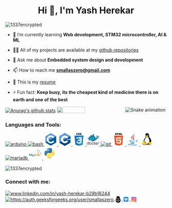<h1 align="center">Hi 👋, I'm Yash Herekar</h1>

<p align="left"> <img src="https://komarev.com/ghpvc/?username=1337encrypted&label=Profile%20views&color=0e75b6&style=flat" alt="1337encrypted" /> </p>

- 🌱 I’m currently learning **Web development, STM32 microcontroller, AI & ML**

- 👨‍💻 All of my projects are available at my [github repositories](https://github.com/1337encrypted?tab=repositories)

- 💬 Ask me about **Embedded system design and development**

- 📫 How to reach me **smallaszero@gmail.com**

- 📄 This is my [resume](https://tangible-thyme-53a.notion.site/Resume-21713979b676449281a5d4f924e86b65)

- ⚡ Fun fact: **Keep busy, its the cheapest kind of medicine there is on earth and one of the best**

<a href="https://github.com/1337encrypted?tab=repositories"><img align="center" src="https://github-readme-stats.vercel.app/api?username=1337encrypted&show_icons=true&include_all_commits=true&theme=onedark&hide_border=true" alt="Anurag's github stats" width="50%" height="50%" /></a>
<a href="https://github.com/1337encrypted?tab=repositories"><img align="center" src="https://github-readme-stats.vercel.app/api/top-langs/?username=1337encrypted&layout=compact&theme=onedark&hide_border=true" width="41.8%" height="41.8%" /></a>
![Snake animation](https://github.com/1337encrypted/1337encrypted/blob/output/github-contribution-grid-snake.svg)

<h3 align="left">Languages and Tools:</h3>
<p align="left"> <a href="https://www.arduino.cc/" target="_blank" rel="noreferrer"> <img src="https://cdn.worldvectorlogo.com/logos/arduino-1.svg" alt="arduino" width="40" height="40"/> </a> <a href="https://www.gnu.org/software/bash/" target="_blank" rel="noreferrer"> <img src="https://www.vectorlogo.zone/logos/gnu_bash/gnu_bash-icon.svg" alt="bash" width="40" height="40"/> </a> <a href="https://www.cprogramming.com/" target="_blank" rel="noreferrer"> <img src="https://raw.githubusercontent.com/devicons/devicon/master/icons/c/c-original.svg" alt="c" width="40" height="40"/> </a> <a href="https://www.w3schools.com/cpp/" target="_blank" rel="noreferrer"> <img src="https://raw.githubusercontent.com/devicons/devicon/master/icons/cplusplus/cplusplus-original.svg" alt="cplusplus" width="40" height="40"/> </a> <a href="https://www.w3schools.com/css/" target="_blank" rel="noreferrer"> <img src="https://raw.githubusercontent.com/devicons/devicon/master/icons/css3/css3-original-wordmark.svg" alt="css3" width="40" height="40"/> </a> <a href="https://www.docker.com/" target="_blank" rel="noreferrer"> <img src="https://raw.githubusercontent.com/devicons/devicon/master/icons/docker/docker-original-wordmark.svg" alt="docker" width="40" height="40"/> </a> <a href="https://git-scm.com/" target="_blank" rel="noreferrer"> <img src="https://www.vectorlogo.zone/logos/git-scm/git-scm-icon.svg" alt="git" width="40" height="40"/> </a> <a href="https://www.w3.org/html/" target="_blank" rel="noreferrer"> <img src="https://raw.githubusercontent.com/devicons/devicon/master/icons/html5/html5-original-wordmark.svg" alt="html5" width="40" height="40"/> </a> <a href="https://www.java.com" target="_blank" rel="noreferrer"> <img src="https://raw.githubusercontent.com/devicons/devicon/master/icons/java/java-original.svg" alt="java" width="40" height="40"/> </a> <a href="https://www.linux.org/" target="_blank" rel="noreferrer"> <img src="https://raw.githubusercontent.com/devicons/devicon/master/icons/linux/linux-original.svg" alt="linux" width="40" height="40"/> </a> <a href="https://mariadb.org/" target="_blank" rel="noreferrer"> <img src="https://www.vectorlogo.zone/logos/mariadb/mariadb-icon.svg" alt="mariadb" width="40" height="40"/> </a> <a href="https://www.mysql.com/" target="_blank" rel="noreferrer"> <img src="https://raw.githubusercontent.com/devicons/devicon/master/icons/mysql/mysql-original-wordmark.svg" alt="mysql" width="40" height="40"/> </a> <a href="https://www.python.org" target="_blank" rel="noreferrer"> <img src="https://raw.githubusercontent.com/devicons/devicon/master/icons/python/python-original.svg" alt="python" width="40" height="40"/> </a> </p>


<p><img align="center" src="https://github-readme-streak-stats.herokuapp.com/?user=1337encrypted&" alt="1337encrypted" /></p>

<h3 align="left">Connect with me:</h3>
<p align="left">
  
<a href="https://linkedin.com/in/www.linkedin.com/in/yash-herekar-b29b16244" target="blank">
  <img align="center" src="https://raw.githubusercontent.com/rahuldkjain/github-profile-readme-generator/master/src/images/icons/Social/linked-in-alt.svg" alt="www.linkedin.com/in/yash-herekar-b29b16244" width="20" />
</a>
  
<a href="https://auth.geeksforgeeks.org/user/https://auth.geeksforgeeks.org/user/smallaszero" target="blank">
  <img align="center" src="https://raw.githubusercontent.com/rahuldkjain/github-profile-readme-generator/master/src/images/icons/Social/geeks-for-geeks.svg" alt="https://auth.geeksforgeeks.org/user/smallaszero" width="20" />
</a>
  
<a href="https://mecanumbots.business.site" target="blank">
  <img align="center" alt="1337encrypted | Mecanumbots" src="https://github.com/1337encrypted/1337encrypted/blob/main/assets/bb8.png" width="21px" />
</a>
<a href="mailto:smallaszero@gmail.com" target="blank">
  <img align="center" alt="smallaszero@gmail.com | email" src="https://raw.githubusercontent.com/1337encrypted/1337encrypted/main/assets/mail.svg" width="20px" />
</a>
<a href="https://www.instagram.com/herekar_yash/" target="blank">
  <img align="center" alt="1337encrypted | Twitter" src="https://raw.githubusercontent.com/1337encrypted/1337encrypted/main/assets/instagram.svg" width="21px" />
</a>
  
</p>
